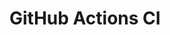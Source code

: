 # GitHub Actions CI
























































































































































































































































































































































































































































































































































































































































































































































































































































































































































































































































































































































































































































































